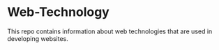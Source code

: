 # Web-Technology
This repo contains information about web technologies that are used in developing websites.
